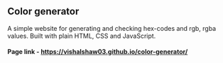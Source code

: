 ## Color generator

A simple website for generating and checking hex-codes and rgb, rgba values. Built with plain HTML, CSS and JavaScript.

 #### Page link - https://vishalshaw03.github.io/color-generator/
